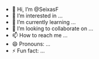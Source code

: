 - 👋 Hi, I’m @SeixasF
- 👀 I’m interested in ...
- 🌱 I’m currently learning ...
- 💞️ I’m looking to collaborate on ...
- 📫 How to reach me ...
- 😄 Pronouns: ...
- ⚡ Fun fact: ...

<!---
SeixasF/SeixasF is a ✨ special ✨ repository because its `README.md` (this file) appears on your GitHub profile.
You can click the Preview link to take a look at your changes.
--->
